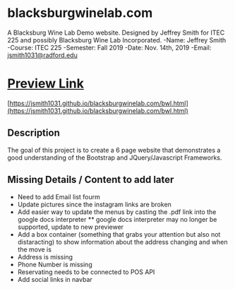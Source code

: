 # blacksburgwinelab.com
A Blacksburg Wine Lab Demo website. Designed by Jeffrey Smith for ITEC 225 and possibly Blacksburg Wine Lab Incorporated.
-Name:       Jeffrey Smith
-Course:     ITEC 225 
-Semester:   Fall 2019 
-Date:       Nov. 14th, 2019
-Email:      jsmith1031@radford.edu
# [Preview Link](https://jsmith1031.github.io/blacksburgwinelab.com/bwl.html)
[https://jsmith1031.github.io/blacksburgwinelab.com/bwl.html](https://jsmith1031.github.io/blacksburgwinelab.com/bwl.html)
## Description 
The goal of this project is to create a 6 page website that demonstrates a good understanding of the Bootstrap and JQuery/Javascript Frameworks.

## Missing Details / Content to add later
* Need to add Email list fourm
* Update pictures since the instagram links are broken
* Add easier way to update the menus by casting the .pdf link into the google docs interpreter
**  google docs interpreter may no longer be supported, update to new previewer
* Add a box container (something that grabs your attention but also not distaracting) to show information about the address changing and when the move is
* Address is missing
* Phone Number is missing
* Reservating needs to be connected to POS API
* Add social links in navbar
